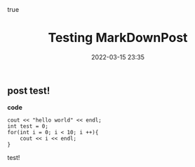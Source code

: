 ﻿---
layout: post
title: Testing MarkDownPost
tags: mathjax
math: true
date:  2022-03-15 23:35 
---

## post test!

**code**


    cout << "hello world" << endl;
    int test = 0;
    for(int i = 0; i < 10; i ++){
	    cout << i << endl;
    }

test!

